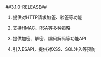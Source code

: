 ##3.1.0-RELEASE##
1. 提供对HTTP请求加签、验签等功能

2. 支持HMAC、RSA等多种策略

3. 提供加密、解密、编码解码等功能API

4. 引入ESAPI，提供对XSS、SQL注入等预防